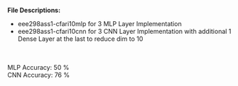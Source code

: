 <strong>File Descriptions:</strong><br/>
* eee298ass1-cfari10mlp for 3 MLP Layer Implementation<br/>
* eee298ass1-cfari10cnn for 3 CNN Layer Implementation with additional 1 Dense Layer at the last to reduce dim to 10<br/>
<br/>
<br/>
MLP Accuracy: 50 %<br/>
CNN Accuracy: 76 %

